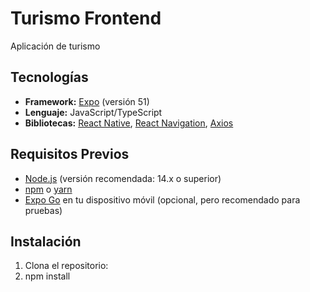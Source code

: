 # Turismo Frontend

Aplicación de turismo

## Tecnologías

- **Framework:** [Expo](https://expo.dev/) (versión 51)
- **Lenguaje:** JavaScript/TypeScript
- **Bibliotecas:** [React Native](https://reactnative.dev/), [React Navigation](https://reactnavigation.org/), [Axios](https://axios-http.com/)

## Requisitos Previos

- [Node.js](https://nodejs.org/) (versión recomendada: 14.x o superior)
- [npm](https://www.npmjs.com/) o [yarn](https://yarnpkg.com/)
- [Expo Go](https://expo.dev/client) en tu dispositivo móvil (opcional, pero recomendado para pruebas)

## Instalación

1. Clona el repositorio:
2. npm install

